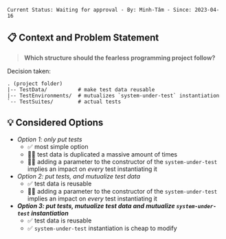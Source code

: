 ```text
Current Status: Waiting for approval - By: Minh-Tâm - Since: 2023-04-16
```

## 📋 Context and Problem Statement
> **Which structure should the fearless programming project follow?**

Decision taken:
```text
. (project folder)
|-- TestData/          # make test data reusable
|-- TestEnvironments/  # mutualizes `system-under-test` instantiation
`-- TestSuites/        # actual tests
```

## 💡 Considered Options
* _Option 1: only put tests_
  * ✅ most simple option
  * 🚫🚫 test data is duplicated a massive amount of times
  * 🚫🚫 adding a parameter to the constructor of the `system-under-test` implies an impact on _every_ test instantiating it
* _Option 2: put tests, and mutualize test data_
  * ✅ test data is reusable
  * 🚫🚫 adding a parameter to the constructor of the `system-under-test` implies an impact on _every_ test instantiating it
* **_Option 3: put tests, mutualize test data and mutualize `system-under-test` instantiation_**
  * ✅ test data is reusable
  * ✅ `system-under-test` instantiation is cheap to modify
